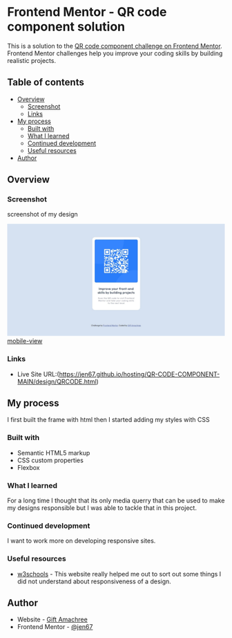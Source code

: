 # Frontend Mentor - QR code component solution

This is a solution to the [QR code component challenge on Frontend Mentor](https://www.frontendmentor.io/challenges/qr-code-component-iux_sIO_H). Frontend Mentor challenges help you improve your coding skills by building realistic projects. 

## Table of contents

- [Overview](#overview)
  - [Screenshot](#screenshot)
  - [Links](#links)
- [My process](#my-process)
  - [Built with](#built-with)
  - [What I learned](#what-i-learned)
  - [Continued development](#continued-development)
  - [Useful resources](#useful-resources)
- [Author](#author)




## Overview

### Screenshot
screenshot of my design

![desktop-view](./my%20desktop%20design.jpeg)
[mobile-view](./mobile-view.jpeg)



### Links


- Live Site URL:(https://jen67.github.io/hosting/QR-CODE-COMPONENT-MAIN/design/QRCODE.html)


## My process
I first built the frame with html then I started adding my styles with CSS

### Built with

- Semantic HTML5 markup
- CSS custom properties
- Flexbox



### What I learned

For a long time I thought that its only media querry that can be used to make my designs responsible but I was able to tackle that in this project.

### Continued development

I want to work more on developing responsive sites.


### Useful resources

- [w3schools](https://www.w3schools.com/) - This website really helped me out to sort out some things I did not understand about responsiveness of a design.



## Author

- Website - [Gift Amachree](https://jen67.github.io/hosting/QR-CODE-COMPONENT-MAIN/QRCODE.html)
- Frontend Mentor - [@jen67](https://www.frontendmentor.io/profile/jen67)




